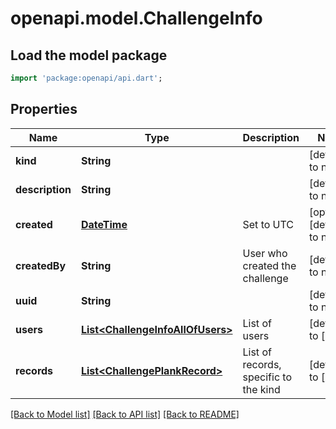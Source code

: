 # openapi.model.ChallengeInfo

## Load the model package
```dart
import 'package:openapi/api.dart';
```

## Properties
Name | Type | Description | Notes
------------ | ------------- | ------------- | -------------
**kind** | **String** |  | [default to null]
**description** | **String** |  | [default to null]
**created** | [**DateTime**](DateTime.md) | Set to UTC | [optional] [default to null]
**createdBy** | **String** | User who created the challenge | [default to null]
**uuid** | **String** |  | [default to null]
**users** | [**List&lt;ChallengeInfoAllOfUsers&gt;**](ChallengeInfoAllOfUsers.md) | List of users | [default to []]
**records** | [**List&lt;ChallengePlankRecord&gt;**](ChallengePlankRecord.md) | List of records, specific to the kind | [default to []]

[[Back to Model list]](../README.md#documentation-for-models) [[Back to API list]](../README.md#documentation-for-api-endpoints) [[Back to README]](../README.md)


